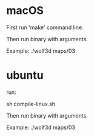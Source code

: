 # macOS

  First run 'make' command line.

  Then run binary with arguments.

  Example: ./wolf3d maps/03

# ubuntu

  run:

  sh compile-linux.sh

  Then run binary with arguments.

  Example: ./wolf3d maps/03
